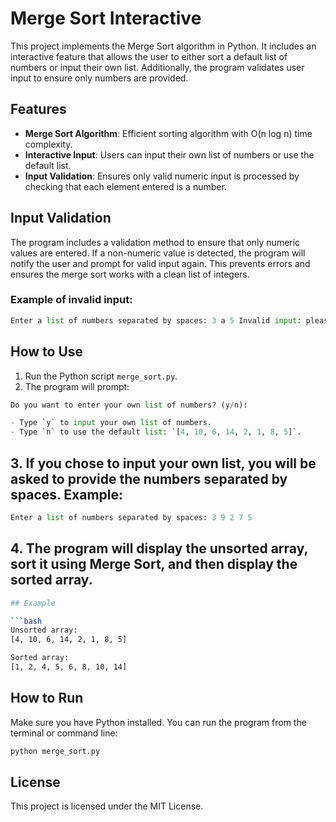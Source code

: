 # Merge Sort Interactive

This project implements the Merge Sort algorithm in Python. It includes an interactive feature that allows the user to either sort a default list of numbers or input their own list. Additionally, the program validates user input to ensure only numbers are provided.

## Features

- **Merge Sort Algorithm**: Efficient sorting algorithm with O(n log n) time complexity.
- **Interactive Input**: Users can input their own list of numbers or use the default list.
- **Input Validation**: Ensures only valid numeric input is processed by checking that each element entered is a number.

## Input Validation

The program includes a validation method to ensure that only numeric values are entered. If a non-numeric value is detected, the program will notify the user and prompt for valid input again. This prevents errors and ensures the merge sort works with a clean list of integers.

### Example of invalid input:

```py
Enter a list of numbers separated by spaces: 3 a 5 Invalid input: please enter numbers only.
```


## How to Use

1. Run the Python script `merge_sort.py`.
2. The program will prompt:

```py
Do you want to enter your own list of numbers? (y/n):

- Type `y` to input your own list of numbers.
- Type `n` to use the default list: `[4, 10, 6, 14, 2, 1, 8, 5]`.
```

## 3. If you chose to input your own list, you will be asked to provide the numbers separated by spaces. Example:

```py
Enter a list of numbers separated by spaces: 3 9 2 7 5
````

## 4. The program will display the unsorted array, sort it using Merge Sort, and then display the sorted array.

```bash
## Example

```bash
Unsorted array: 
[4, 10, 6, 14, 2, 1, 8, 5]

Sorted array: 
[1, 2, 4, 5, 6, 8, 10, 14]
```

## How to Run
Make sure you have Python installed. You can run the program from the terminal or command line:

```py
python merge_sort.py
```

## License
This project is licensed under the MIT License.
